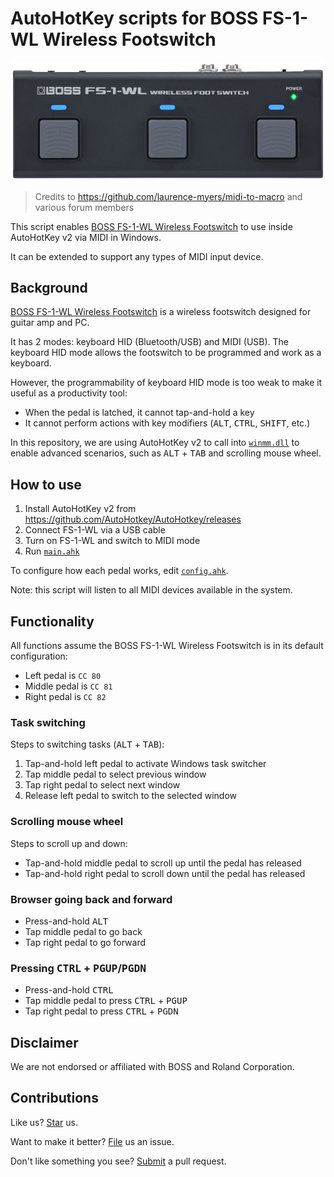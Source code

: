 # AutoHotKey scripts for BOSS FS-1-WL Wireless Footswitch

[![Boss FS-1-WL Wireless Footswitch](./images/FS-1-WL_F.jpg)](https://www.boss.info/us/products/fs-1-wl/)

> Credits to https://github.com/laurence-myers/midi-to-macro and various forum members

This script enables [BOSS FS-1-WL Wireless Footswitch](https://www.boss.info/us/products/fs-1-wl/) to use inside AutoHotKey v2 via MIDI in Windows.

It can be extended to support any types of MIDI input device.

## Background

[BOSS FS-1-WL Wireless Footswitch](https://www.boss.info/us/products/fs-1-wl/) is a wireless footswitch designed for guitar amp and PC.

It has 2 modes: keyboard HID (Bluetooth/USB) and MIDI (USB). The keyboard HID mode allows the footswitch to be programmed and work as a keyboard.

However, the programmability of keyboard HID mode is too weak to make it useful as a productivity tool:

- When the pedal is latched, it cannot tap-and-hold a key
- It cannot perform actions with key modifiers (<kbd>ALT</kbd>, <kbd>CTRL</kbd>, <kbd>SHIFT</kbd>, etc.)

In this repository, we are using AutoHotKey v2 to call into [`winmm.dll`](https://learn.microsoft.com/en-us/windows/win32/api/mmeapi/nf-mmeapi-midiinopen) to enable advanced scenarios, such as <kbd>ALT</kbd> + <kbd>TAB</kbd> and scrolling mouse wheel.

## How to use

1. Install AutoHotKey v2 from https://github.com/AutoHotkey/AutoHotkey/releases
1. Connect FS-1-WL via a USB cable
1. Turn on FS-1-WL and switch to MIDI mode
1. Run [`main.ahk`](/main.ahk)

To configure how each pedal works, edit [`config.ahk`](/config.ahk).

Note: this script will listen to all MIDI devices available in the system.

## Functionality

All functions assume the BOSS FS-1-WL Wireless Footswitch is in its default configuration:

- Left pedal is `CC 80`
- Middle pedal is `CC 81`
- Right pedal is `CC 82`

### Task switching

Steps to switching tasks (<kbd>ALT</kbd> + <kbd>TAB</kbd>):

1. Tap-and-hold left pedal to activate Windows task switcher
1. Tap middle pedal to select previous window
1. Tap right pedal to select next window
1. Release left pedal to switch to the selected window

### Scrolling mouse wheel

Steps to scroll up and down:

- Tap-and-hold middle pedal to scroll up until the pedal has released
- Tap-and-hold right pedal to scroll down until the pedal has released

### Browser going back and forward

- Press-and-hold <kbd>ALT</kbd>
- Tap middle pedal to go back
- Tap right pedal to go forward

### Pressing <kbd>CTRL</kbd> + <kbd>PGUP</kbd>/<kbd>PGDN</kbd>

- Press-and-hold <kbd>CTRL</kbd>
- Tap middle pedal to press <kbd>CTRL</kbd> + <kbd>PGUP</kbd>
- Tap right pedal to press <kbd>CTRL</kbd> + <kbd>PGDN</kbd>

## Disclaimer

We are not endorsed or affiliated with BOSS and Roland Corporation.

## Contributions

Like us? [Star](https://github.com/compulim/autohotkey-boss-fs-1-wl/stargazers) us.

Want to make it better? [File](https://github.com/compulim/autohotkey-boss-fs-1-wl/issues) us an issue.

Don't like something you see? [Submit](https://github.com/compulim/autohotkey-boss-fs-1-wl/pulls) a pull request.
